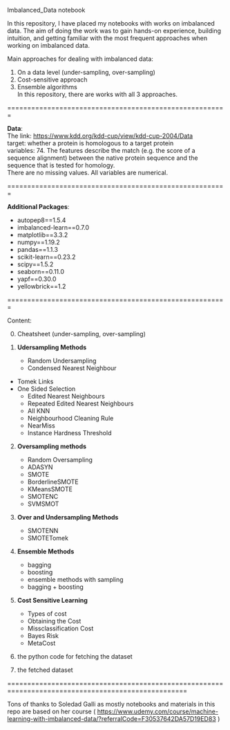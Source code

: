 Imbalanced_Data notebook


In this repository, I have placed my notebooks with works on imbalanced data. The aim of doing the work was to gain hands-on experience, building intuition, and getting familiar with the most frequent approaches when working on imbalanced data.

Main approaches for dealing with imbalanced data:
1. On a data level (under-sampling, over-sampling)
2. Cost-sensitive approach
3. Ensemble algorithms<br>
In this repository, there are works with all 3 approaches.  

=======================================================

**Data**:<br>
The link:
https://www.kdd.org/kdd-cup/view/kdd-cup-2004/Data <br>
target: whether a protein is homologous to a target protein<br>
variables: 74. The features describe the match (e.g. the score of a sequence alignment) between the native protein sequence and the sequence that is tested for homology.<br>
There are no missing values. All variables are numerical.<br>

=======================================================

**Additional Packages**:
- autopep8==1.5.4
- imbalanced-learn==0.7.0
- matplotlib==3.3.2
- numpy==1.19.2
- pandas==1.1.3
- scikit-learn==0.23.2
- scipy==1.5.2
- seaborn==0.11.0
- yapf==0.30.0
- yellowbrick==1.2

=======================================================

Content:

0. Cheatsheet (under-sampling, over-sampling)

1. **Udersampling Methods**
	- Random Undersampling
	- Condensed Nearest Neighbour
  - Tomek Links
  - One Sided Selection
	- Edited Nearest Neighbours
	- Repeated Edited Nearest Neighbours
	- All KNN
	- Neighbourhood Cleaning Rule    
	- NearMiss
	- Instance Hardness Threshold


2. **Oversampling methods**
	- Random Oversampling
	- ADASYN
	- SMOTE
	- BorderlineSMOTE
	- KMeansSMOTE
	- SMOTENC
	- SVMSMOT

3. **Over and Undersampling Methods**
	- SMOTENN
	- SMOTETomek


4. **Ensemble Methods**
	- bagging
	- boosting
	- ensemble methods with sampling
	- bagging + boosting


6. **Cost Sensitive Learning**
	- Types of cost
	- Obtaining the Cost
	- Missclassification Cost
	- Bayes Risk
	- MetaCost

7. the python code for fetching the dataset

8. the fetched dataset

===================================================================================================


Tons of thanks to Soledad Galli as mostly notebooks and materials in this repo are based on her course ( 
 https://www.udemy.com/course/machine-learning-with-imbalanced-data/?referralCode=F30537642DA57D19ED83 )
